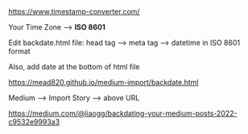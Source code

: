 https://www.timestamp-converter.com/

Your Time Zone --> **ISO 8601**

Edit backdate.html file: head tag --> meta tag --> datetime in ISO 8601 format

Also, add date at the bottom of html file

  
https://mead820.github.io/medium-import/backdate.html

Medium --> Import Story --> above URL


https://medium.com/@liaogg/backdating-your-medium-posts-2022-c9532e9993a3
